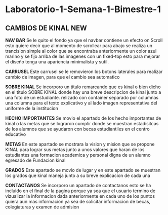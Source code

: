# Laboratorio-1-Semana-1-Bimestre-1

## CAMBIOS DE KINAL NEW


**NAV BAR**
Se le quito el fondo ya que el navbar contiene un efecto on Scroll esto quiere decir que al momento de scrollear para abajo se realiza
un trancision simple al color que se encontraba anteriormente un color azul marino y se fijo arriba de las imagenes con un fixed-top
esto para mejorar el diseño tenga una apariencia minimalista y sutil.

**CARRUSEL**
Este carrusel se le removieron los botons laterales para realizar cambio de imagen, para que el cambio sea automatico

**SOBRE KINAL**
Se incorporo un titulo remarcando que es kinal o bien dicho en el titulo SOBRE KINAL donde hay una breve descripcion de kinal
junto a una foto de un estudiante. relizado con container separado por columnas una columna para el texto explicativo y al lado imagen
representativa del uniforme de la institucion

**HECHO IMPORTANTES**
Se movio el apartado de los hecho importantes de kinal o las metas que se lograron cumplir donde se muestran estadisitcas de los alumnos que se ayudaron con becas estudiantiles en el centro educativo

**METAS**
En este apartado se mostrara la vision y mision que se propone KINAL para lograr sus metas junto a unos valores que haran de los estudiantes una formacion academica y personal digna de un alumno egresado de Fundacion kinal

**GRADOS**
Este apartado se movio de lugar y en este apartado se muestran los grados que kinal maneja junto a su breve explicacion de cada una

**CONTACTANOS**
Se incorporo un apartado de contactanos esto se ha incluido en el final de la pagina porque ya sea que el usuario termino de vizualizar la informacion dada anteriormente en cada uno de los puntos quiera aun mas informacion ya sea de solicitar informacion de becas, colegiaturas y examen de admision

